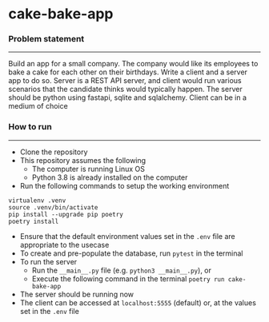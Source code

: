 # cake-bake-app

### Problem statement
---
Build an app for a small company. The company would like its employees to bake a cake for each other on their birthdays. Write a client and a server app to do so. Server is a REST API server, and client would run various scenarios that the candidate thinks would typically happen.   The server should be python using fastapi, sqlite and sqlalchemy. Client can be in a medium of choice

### How to run
---
- Clone the repository
- This repository assumes the following
    - The computer is running Linux OS
    - Python 3.8 is already installed on the computer
- Run the following commands to setup the working environment
```
virtualenv .venv
source .venv/bin/activate
pip install --upgrade pip poetry
poetry install
```
- Ensure that the default environment values set in the `.env` file are appropriate to the usecase
- To create and pre-populate the database, run `pytest` in the terminal
- To run the server
    - Run the `__main__.py` file (e.g. `python3 __main__.py`), or
    - Execute the following command in the terminal `poetry run cake-bake-app`
- The server should be running now
- The client can be accessed at `localhost:5555` (default) or, at the values set in the `.env` file
